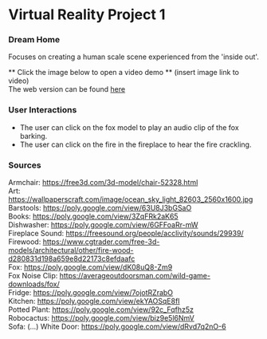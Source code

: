 # Virtual Reality Project 1
### Dream Home
Focuses on creating a human scale scene experienced from the 'inside out'.

** Click the image below to open a video demo **
(insert image link to video)
<br />
The web version can be found [here](https://mktaylor5.github.io/)

### User Interactions
- The user can click on the fox model to play an audio clip of the fox barking.
- The user can click on the fire in the fireplace to hear the fire crackling.

### Sources
Armchair: https://free3d.com/3d-model/chair-52328.html <br />
Art: https://wallpaperscraft.com/image/ocean_sky_light_82603_2560x1600.jpg <br />
Barstools: https://poly.google.com/view/63U8J3bGSaO <br />
Books: https://poly.google.com/view/3ZqFRk2aK65 <br />
Dishwasher: https://poly.google.com/view/6GFFoaRr-mW <br />
Fireplace Sound: https://freesound.org/people/acclivity/sounds/29939/ <br />
Firewood: https://www.cgtrader.com/free-3d-models/architectural/other/fire-wood-d280831d198a659e8d22173c8efdaafc <br />
Fox: https://poly.google.com/view/dK08uQ8-Zm9 <br />
Fox Noise Clip: https://averageoutdoorsman.com/wild-game-downloads/fox/ <br />
Fridge: https://poly.google.com/view/7ojotRZrabO <br />
Kitchen: https://poly.google.com/view/ekYAOSqE8fI <br />
Potted Plant: https://poly.google.com/view/92c_Fqfhz5z <br />
Robocactus: https://poly.google.com/view/biz9e5l6NmV <br />
Sofa: (...)
White Door: https://poly.google.com/view/dRvd7q2nO-6